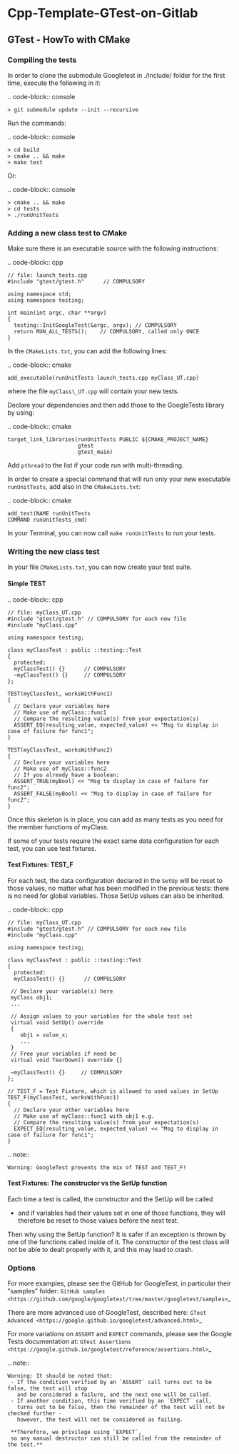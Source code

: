 # Cpp-Template-GTest-on-Gitlab

## GTest - HowTo with CMake

### Compiling the tests

In order to clone the submodule Googletest in ./include/ folder for the first time, execute the following in it:

.. code-block:: console

    > git submodule update --init --recursive

Run the commands:

.. code-block:: console

    > cd build
    > cmake .. && make
    > make test

Or:

.. code-block:: console

    > cmake .. && make
    > cd tests
    > ./runUnitTests

### Adding a new class test to CMake

Make sure there is an executable source with the following instructions:

.. code-block:: cpp

    // file: launch_tests.cpp 
    #include "gtest/gtest.h"      // COMPULSORY

    using namespace std;
    using namespace testing;

    int main(int argc, char **argv)
    {
      testing::InitGoogleTest(&argc, argv); // COMPULSORY
      return RUN_ALL_TESTS();    // COMPULSORY, called only ONCE
    }

In the `CMakeLists.txt`, you can add the following lines:

.. code-block:: cmake

    add_executable(runUnitTests launch_tests.cpp myClass_UT.cpp)

where the file `myClass\_UT.cpp` will contain your new tests.

Declare your dependencies and then add those to the GoogleTests library by using:

.. code-block:: cmake

    target_link_libraries(runUnitTests PUBLIC ${CMAKE_PROJECT_NAME}
                          gtest
                          gtest_main)

Add `pthread` to the list if your code run with multi-threading.

In order to create a special command that will run only your new executable `runUnitTests`,
add also in the `CMakeLists.txt`:

.. code-block:: cmake

    add_test(NAME runUnitTests
    COMMAND runUnitTests_cmd)

In your Terminal, you can now call `make runUnitTests` to run your tests.

### Writing the new class test

In your file `CMakeLists.txt`, you can now create your test suite.

#### Simple TEST

.. code-block:: cpp

    // file: myClass_UT.cpp
    #include "gtest/gtest.h" // COMPULSORY for each new file
    #include "myClass.cpp"

    using namespace testing;

    class myClassTest : public ::testing::Test
    {
      protected:
      myClassTest() {}      // COMPULSORY
      ~myClassTest() {}     // COMPULSORY
    };

    TEST(myClassTest, worksWithFunc1)
    {
      // Declare your variables here
      // Make use of myClass::func1
      // Compare the resulting value(s) from your expectation(s)
      ASSERT_EQ(resulting_value, expected_value) << "Msg to display in case of failure for func1";
    }

    TEST(myClassTest, worksWithFunc2)
    {
      // Declare your variables here
      // Make use of myClass::func2
      // If you already have a boolean:
      ASSERT_TRUE(myBool) << "Msg to display in case of failure for func2";
      ASSERT_FALSE(myBool) << "Msg to display in case of failure for func2";
    }

Once this skeleton is in place, you can add as many tests as you need for the member functions of myClass.

If some of your tests require the exact same data configuration for each test, you can use test fixtures.

#### Test Fixtures: TEST_F

For each test, the data configuration declared in the `SetUp` will be reset to those values,
no matter what has been modified in the previous tests: there is no need for global variables.
Those SetUp values can also be inherited.

.. code-block:: cpp

    // file: myClass_UT.cpp
    #include "gtest/gtest.h" // COMPULSORY for each new file
    #include "myClass.cpp"

    using namespace testing;

    class myClassTest : public ::testing::Test
    {
      protected:
      myClassTest() {}      // COMPULSORY

     // Declare your variable(s) here
     myClass obj1;
     ...

     // Assign values to your variables for the whole test set
     virtual void SetUp() override
     {
        obj1 = value_x;
        ...
     }
     // Free your variables if need be
     virtual void TearDown() override {}

     ~myClassTest() {}     // COMPULSORY
    };

    // TEST_F = Test Fixture, which is allowed to used values in SetUp
    TEST_F(myClassTest, worksWithFunc1)
    {
      // Declare your other variables here
      // Make use of myClass::func1 with obj1 e.g.
      // Compare the resulting value(s) from your expectation(s)
      EXPECT_EQ(resulting_value, expected_value) << "Msg to display in case of failure for func1";
    }

.. note::

    Warning: GoogleTest prevents the mix of TEST and TEST_F!

#### Test Fixtures: The constructor vs the SetUp function

Each time a test is called, the constructor and the SetUp will be called
- and if variables had their values set in one of those functions,
  they will therefore be reset to those values before the next test.

Then why using the SetUp function? It is safer if an exception is thrown
by one of the functions called inside of it.
The constructor of the test class will not be able to dealt properly with it, and this may lead to crash.

### Options

For more examples, please see the GitHub for GoogleTest, in particular their "samples" folder:
`GitHub samples <https://github.com/google/googletest/tree/master/googletest/samples>`_

There are more advanced use of GoogleTest, described here: `GTest Advanced <https://google.github.io/googletest/advanced.html>`_

For more variations on `ASSERT` and `EXPECT` commands, please see the Google Tests documentation at:
`GTest Assertions <https://google.github.io/googletest/reference/assertions.html>`_

.. note::

    Warning: It should be noted that:
     - If the condition verified by an `ASSERT` call turns out to be false, the test will stop
       and be considered a failure, and the next one will be called.
     - If another condition, this time verified by an `EXPECT` call,
       turns out to be false, then the remainder of the test will not be checked further -
       however, the test will not be considered as failing.

     **Therefore, we privilege using `EXPECT`,
     so any manual destructor can still be called from the remainder of the test.**
